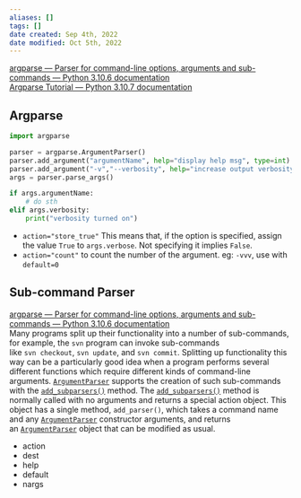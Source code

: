 ```yaml
---
aliases: []
tags: []
date created: Sep 4th, 2022
date modified: Oct 5th, 2022
---
```

[argparse — Parser for command-line options, arguments and sub-commands — Python 3.10.6 documentation](https://docs.python.org/3/library/argparse.html)  
[Argparse Tutorial — Python 3.10.7 documentation](https://docs.python.org/3/howto/argparse.html)

## Argparse

```python
import argparse

parser = argparse.ArgumentParser()
parser.add_argument("argumentName", help="display help msg", type=int) # no --
parser.add_argument("-v","--verbosity", help="increase output verbosity", action="store_true") # with --
args = parser.parse_args()

if args.argumentName:
	# do sth
elif args.verbosity:
	print("verbosity turned on")
```

- `action="store_true"` This means that, if the option is specified, assign the value `True` to `args.verbose`. Not specifying it implies `False`.
- `action="count"` to count the number of the argument. eg: `-vvv`, use with `default=0`

## Sub-command Parser
[argparse — Parser for command-line options, arguments and sub-commands — Python 3.10.6 documentation](https://docs.python.org/3/library/argparse.html#sub-commands)  
Many programs split up their functionality into a number of sub-commands, for example, the `svn` program can invoke sub-commands like `svn checkout`, `svn update`, and `svn commit`. Splitting up functionality this way can be a particularly good idea when a program performs several different functions which require different kinds of command-line arguments. [`ArgumentParser`](https://docs.python.org/3/library/argparse.html#argparse.ArgumentParser "argparse.ArgumentParser") supports the creation of such sub-commands with the [`add_subparsers()`](https://docs.python.org/3/library/argparse.html#argparse.ArgumentParser.add_subparsers "argparse.ArgumentParser.add_subparsers") method. The [`add_subparsers()`](https://docs.python.org/3/library/argparse.html#argparse.ArgumentParser.add_subparsers "argparse.ArgumentParser.add_subparsers") method is normally called with no arguments and returns a special action object. This object has a single method, `add_parser()`, which takes a command name and any [`ArgumentParser`](https://docs.python.org/3/library/argparse.html#argparse.ArgumentParser "argparse.ArgumentParser") constructor arguments, and returns an [`ArgumentParser`](https://docs.python.org/3/library/argparse.html#argparse.ArgumentParser "argparse.ArgumentParser") object that can be modified as usual.

- action
- dest
- help
- default
- nargs